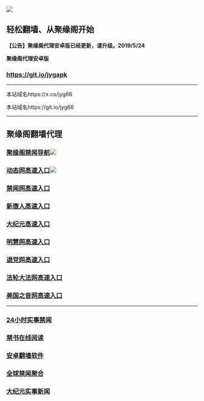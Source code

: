 ![](https://raw.githubusercontent.com/hao369/a/master/j.jpg)



## 轻松翻墙、从聚缘阁开始



**【公告】聚缘阁代理安卓版已经更新，请升级。2019/5/24**

 
**聚缘阁代理安卓版**
### https://git.io/jygapk  

***

本站域名https://x.co/jyg66 

本站域名https://git.io/jyg66



***




## 聚缘阁翻墙代理 

### [聚缘阁禁闻导航](https://7nkkcawz39.execute-api.ap-northeast-1.amazonaws.com/2547)![](https://raw.githubusercontent.com/hao369/a/master/tj.gif)

### [动态网高速入口](https://er2.bmvl.ru/12587/585)![](https://raw.githubusercontent.com/hao369/a/master/jygdl.gif)

### [禁闻网高速入口](http://t.cn/Ais0H8d2)

### [新唐人高速入口](https://er2.bmvl.ru/12587/5)

### [大纪元高速入口](https://er2.bmvl.ru/12587/7)

### [明慧网高速入口](https://er2.bmvl.ru/12587/3)

### [退党网高速入口](https://er2.bmvl.ru/12587/8)

### [法轮大法网高速入口](https://er2.bmvl.ru/12587/15)

### [美国之音网高速入口](https://er2.bmvl.ru/12587/18)





***






### [24小时实事禁闻](https://git.io/fj3Go)

### [禁书在线阅读](https://github.com/txyzum203/djy/blob/master/gb/9p.md?flntdtv#1)


### [安卓翻墙软件](https://git.io/afq)

### [全球禁闻聚合](https://github.com/gfw-breaker/banned-news1/blob/master/README.md)

### [大纪元实事新闻](https://git.io/fjmgE)






